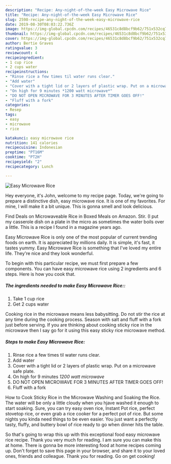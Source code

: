 ```yaml
---
description: "Recipe: Any-night-of-the-week Easy Microwave Rice"
title: "Recipe: Any-night-of-the-week Easy Microwave Rice"
slug: 2598-recipe-any-night-of-the-week-easy-microwave-rice
date: 2019-08-30T08:03:22.736Z
image: https://img-global.cpcdn.com/recipes/46531c8d8bcf9b62/751x532cq70/easy-microwave-rice-recipe-main-photo.jpg
thumbnail: https://img-global.cpcdn.com/recipes/46531c8d8bcf9b62/751x532cq70/easy-microwave-rice-recipe-main-photo.jpg
cover: https://img-global.cpcdn.com/recipes/46531c8d8bcf9b62/751x532cq70/easy-microwave-rice-recipe-main-photo.jpg
author: Bertie Graves
ratingvalue: 3
reviewcount: 4
recipeingredient:
- 1 cup rice
- 2 cups water
recipeinstructions:
- "Rinse rice a few times til water runs clear."
- "Add water"
- "Cover with a tight lid or 2 layers of plastic wrap. Put on a microwave safe plate."
- "On high for 9 minutes *1200 watt microwave*"
- "DO NOT OPEN MICROWAVE FOR 3 MINUTES AFTER TIMER GOES OFF!"
- "Fluff with a fork"
categories:
- Resep
tags:
- easy
- microwave
- rice

katakunci: easy microwave rice
nutrition: 141 calories
recipecuisine: Indonesian
preptime: "PT16M"
cooktime: "PT2H"
recipeyield: "2"
recipecategory: Lunch

---
```



![Easy Microwave Rice](https://img-global.cpcdn.com/recipes/46531c8d8bcf9b62/751x532cq70/easy-microwave-rice-recipe-main-photo.jpg)

Hey everyone, it's John, welcome to my recipe page. Today, we're going to prepare a distinctive dish, easy microwave rice. It is one of my favorites. For mine, I will make it a bit unique. This is gonna smell and look delicious.

Find Deals on Microwaveable Rice in Boxed Meals on Amazon. Stir. (I put my casserole dish on a plate in the micro as sometimes the water boils over a little. This is a recipe I found in a magazine years ago.

Easy Microwave Rice is only one of the most popular of current trending foods on earth. It is appreciated by millions daily. It is simple, it's fast, it tastes yummy. Easy Microwave Rice is something that I've loved my entire life. They're nice and they look wonderful.


To begin with this particular recipe, we must first prepare a few components. You can have easy microwave rice using 2 ingredients and 6 steps. Here is how you cook that.

##### The ingredients needed to make Easy Microwave Rice::

1. Take 1 cup rice
1. Get 2 cups water


Cooking rice in the microwave means less babysitting. Do not stir the rice at any time during the cooking process. Season with salt and fluff with a fork just before serving. If you are thinking about cooking sticky rice in the microwave then I say go for it using this easy sticky rice microwave method. 

##### Steps to make Easy Microwave Rice:

1. Rinse rice a few times til water runs clear.
1. Add water
1. Cover with a tight lid or 2 layers of plastic wrap. Put on a microwave safe plate.
1. On high for 9 minutes *1200 watt microwave*
1. DO NOT OPEN MICROWAVE FOR 3 MINUTES AFTER TIMER GOES OFF!
1. Fluff with a fork


How to Cook Sticky Rice in the Microwave Washing and Soaking the Rice. The water will be only a little cloudy when you hjave washed it enough to start soaking. Sure, you can try easy oven rice, Instant Pot rice, perfect stovetop rice, or even grab a rice cooker for a perfect pot of rice. But some nights you kinda need things to be even easier. You just want a perfectly tasty, fluffy, and buttery bowl of rice ready to go when dinner hits the table. 

So that's going to wrap this up with this exceptional food easy microwave rice recipe. Thank you very much for reading. I am sure you can make this at home. There is gonna be more interesting food at home recipes coming up. Don't forget to save this page in your browser, and share it to your loved ones, friends and colleague. Thank you for reading. Go on get cooking!
